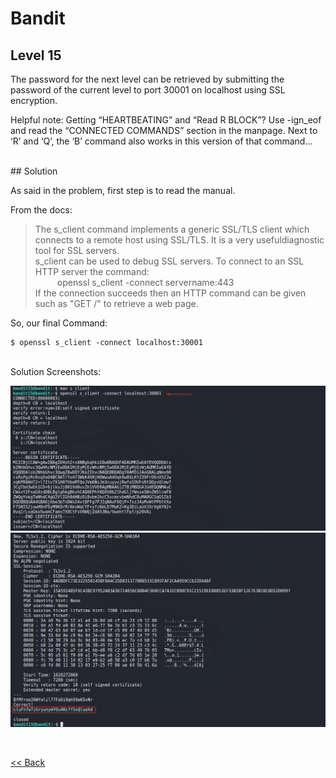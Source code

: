 # Bandit

## Level 15
The password for the next level can be retrieved by submitting the password of the current level to port 30001 on localhost using SSL encryption.<br/>

Helpful note: Getting “HEARTBEATING” and “Read R BLOCK”? Use -ign_eof and read the “CONNECTED COMMANDS” section in the manpage. Next to ‘R’ and ‘Q’, the ‘B’ command also works in this version of that command…

<br/>
## Solution

As said in the problem, first step is to read the manual.

From the docs:
> The s_client command implements a generic SSL/TLS client which connects to a remote host using SSL/TLS. It is a very usefuldiagnostic tool for SSL servers.<br/>
> s_client can be used to debug SSL servers. To connect to an SSL HTTP server the command:<br/>
>      openssl s_client -connect servername:443<br/>
>  If the connection succeeds then an HTTP command can be given such as "GET /" to retrieve a web page.<br/>

So, our final Command:
```shell
$ openssl s_client -connect localhost:30001
```

<br/>
Solution Screenshots:

![Level 15 Image](./images/Level15.1.png)
![Level 15 Image](./images/Level15.2.png)

<br/>

[<< Back](https://grey-fish.github.io/Bandit/index.html)



